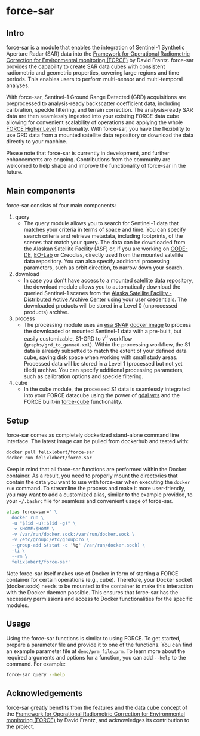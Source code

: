 # force-sar

## Intro

force-sar is a module that enables the integration of Sentinel-1 Synthetic Aperture Radar (SAR) data into the [Framework for Operational Radiometric Correction for Environmental monitoring (FORCE)](https://force-eo.readthedocs.io/en/latest/) by David Frantz. force-sar provides the capability to create SAR data cubes with consistent radiometric and geometric properties, covering large regions and time periods. This enables users to perform multi-sensor and multi-temporal analyses. 

With force-sar, Sentinel-1 Ground Range Detected (GRD) acquisitions are preprocessed to analysis-ready backscatter coefficient data, including calibration, speckle filtering, and terrain correction. The analysis-ready SAR data are then seamlessly ingested into your existing FORCE data cube allowing for convenient scalability of operations and applying the whole [FORCE Higher Level](https://force-eo.readthedocs.io/en/latest/components/higher-level/index.html) functionality. With force-sar, you have the flexibility to use GRD data from a mounted satellite data repository or download the data directly to your machine. 

Please note that force-sar is currently in development, and further enhancements are ongoing. Contributions from the community are welcomed to help shape and improve the functionality of force-sar in the future.

## Main components

force-sar consists of four main components:

1. query
    - The query module allows you to search for Sentinel-1 data that matches your criteria in terms of space and time. You can specify search criteria and retrieve metadata, including footprints, of the scenes that match your query. The data can be downloaded from the Alaskan Satellite Facility (ASF) or, if you are working on [CODE-DE](https://code-de.org/de/), [EO-Lab](https://eo-lab.org/de/) or Creodias, directly used from the mounted satellite data repository. You can also specify additional processing parameters, such as orbit direction, to narrow down your search.
2. download
    - In case you don't have access to a mounted satellite data repository, the download module allows you to automatically download the queried Sentinel-1 scenes from the [Alaska Satellite Facility - Distributed Active Archive Center](https://asf.alaska.edu/data-sets/sar-data-sets/sentinel-1/) using your user credentials. The downloaded products will be stored in a Level 0 (unprocessed products) archive.
3. process
    - The processing module uses an [esa SNAP](https://step.esa.int/main/download/snap-download/) [docker image](https://hub.docker.com/r/mundialis/esa-snap) to process the downloaded or mounted Sentinel-1 data with a pre-built, but easily customizable, S1-GRD to $\gamma^0$ workflow (`graphs/grd_to_gamma0.xml`). Within the processing workflow, the S1 data is already subsetted to match the extent of your defined data cube, saving disk space when working with small study areas. Processed data will be stored in a Level 1 (processed but not yet tiled) archive. You can specify additional processing parameters, such as calibration options and speckle filtering.
4. cube
    - In the cube module, the processed S1 data is seamlessly integrated into your FORCE datacube using the power of [gdal vrts](https://gdal.org/drivers/raster/vrt.html) and the FORCE built-in [force-cube](https://force-eo.readthedocs.io/en/latest/components/auxilliary/cube.html) functionality.

## Setup

force-sar comes as completely dockerized stand-alone command line interface. The latest image can be pulled from dockerhub and tested with:
```bash
docker pull felixlobert/force-sar
docker run felixlobert/force-sar
```
Keep in mind that all force-sar functions are performed within the Docker container. As a result, you need to properly mount the directories that contain the data you want to use with force-sar when executing the `docker run` command. To streamline the process and make it more user-friendly, you may want to add a customized alias, similar to the example provided, to your `~/.bashrc` file for seamless and convenient usage of force-sar.

```bash
alias force-sar=' \
  docker run \
  -u "$(id -u):$(id -g)" \
  -v $HOME:$HOME \
  -v /var/run/docker.sock:/var/run/docker.sock \
  -v /etc/group:/etc/group:ro \
  --group-add $(stat -c '%g' /var/run/docker.sock) \
  -ti \
  --rm \
  felixlobert/force-sar'
```
Note force-sar itself makes use of Docker in form of starting a FORCE container for certain operations (e.g., cube). Therefore, your Docker socket (docker.sock) needs to be mounted to the container to make this interaction with the Docker daemon possible. This ensures that force-sar has the necessary permissions and access to Docker functionalities for the specific modules.

## Usage

Using the force-sar functions is similar to using FORCE. To get started, prepare a parameter file and provide it to one of the functions. You can find an example parameter file at `demo/prm_file.prm`. To learn more about the required arguments and options for a function, you can add `--help` to the command. For example:
```bash
force-sar query --help
```

## Acknowledgements

force-sar greatly benefits from the features and the data cube concept of the [Framework for Operational Radiometric Correction for Environmental monitoring (FORCE)](https://force-eo.readthedocs.io/en/latest/) by David Frantz, and acknowledges its contribution to the project.